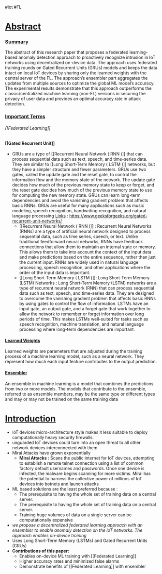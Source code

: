 #iot #FL 
# <u>Abstract</u>

### <u>Summary</u>
The abstract of this research paper that proposes a federated learning-based anomaly detection approach to proactively recognize intrusion in IoT networks using decentralized on-device data. The approach uses federated training rounds on Gated Recurrent Units (GRUs) models and keeps the data intact on local IoT devices by sharing only the learned weights with the central server of the FL. The approach’s ensembler part aggregates the updates from multiple sources to optimize the global ML model’s accuracy. The experimental results demonstrate that this approach outperforms the classic/centralized machine learning (non-FL) versions in securing the privacy of user data and provides an optimal accuracy rate in attack detection. 


### <u>Important Terms</u>

###### [[Federated Learning]]

#### [[Gated Recurrent Unit]]
- GRUs are a type of [[Recurrent Neural Network ( RNN )]] that can process sequential data such as text, speech, and time-series data. They are similar to [[Long Short-Term Memory ( LSTM )]] networks, but they have a simpler structure and fewer parameters. GRUs use two gates, called the update gate and the reset gate, to control the information flow and the memory state of the network. The update gate decides how much of the previous memory state to keep or forget, and the reset gate decides how much of the previous memory state to use for computing the new memory state. GRUs can learn long-term dependencies and avoid the vanishing gradient problem that affects basic RNNs. GRUs are useful for many applications such as music modeling, speech recognition, handwriting recognition, and natural language processing <u>Links</u> : https://www.geeksforgeeks.org/gated-recurrent-unit-networks/ 
	- [[Recurrent Neural Network ( RNN )]]  : Recurrent Neural Networks (RNNs) are a type of artificial neural network designed to process sequential data, such as time series, speech, or text. Unlike traditional feedforward neural networks, RNNs have feedback connections that allow them to maintain an internal state or memory. This allows them to take into account the context of the input data and make predictions based on the entire sequence, rather than just the current input. RNNs are widely used in natural language processing, speech recognition, and other applications where the order of the input data is important.
	- [[Long Short-Term Memory ( LSTM )]]: Long Short-Term Memory (LSTM) Networks : Long Short-Term Memory (LSTM) networks are a type of recurrent neural network (RNN) that can process sequential data such as text, speech, and time-series data. They are designed to overcome the vanishing gradient problem that affects basic RNNs by using gates to control the flow of information. LSTMs have an input gate, an output gate, and a forget gate that work together to allow the network to remember or forget information over long periods of time. This makes LSTMs well-suited for tasks such as speech recognition, machine translation, and natural language processing where long-term dependencies are important.  

#### <u>Learned Weights</u>
Learned weights are parameters that are adjusted during the training process of a machine learning model, such as a neural network. They represent how much each input feature contributes to the output prediction.

#### <u>Ensembler</u>
An ensemble in machine learning is a model that combines the predictions from two or more models. The models that contribute to the ensemble, referred to as ensemble members, may be the same type or different types and may or may not be trained on the same training data

# <u>Introduction</u>
- IoT devices micro-architecture style makes it less suitable to deploy computationally heavy security firewalls. 
- unguarded IoT devices could  turn into an open threat to all other network devices interconnected with them
- Mirai Attacks have grown exponentially
	- **Mirai Attacks :** Scans the public internet for IoT devices, attempting to establish a remote telnet connection using a list of common factory default usernames and passwords. Once one device is infected, the malware begins scanning for more victims. Mirai has the potential to harness the collective power of millions of IoT devices into botnets and launch attacks 
- ML based solutions are the least preferred because : 
	- The prerequisite to having the whole set of training data on a central server.
	- The prerequisite to having the whole set of training data on a central server.
	- Training huge volumes of data on a single server can be computationally expensive
- *we propose a decentralized federated learning approach with an ensembler to enable anomaly detection on the IoT networks. The approach enables on-device training*
- Uses Long Short-Term Memory (LSTMs) and Gated Recurrent Units (GRUs)
- **Contributions of this paper:**
	- Enables on-device ML training with [[Federated Learning]]
	- Higher accuracy rates and minimized false alarms
	- Demonstrate benefits of [[Federated Learning]] with ensembler